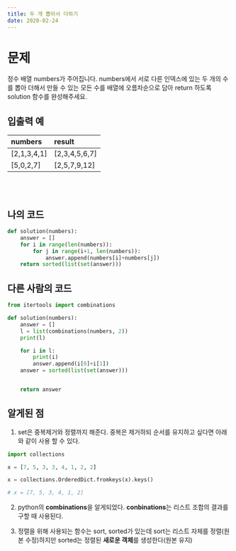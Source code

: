 ```yaml
---
title: 두 개 뽑아서 더하기
date: 2020-02-24
---
```


# 문제 
정수 배열 numbers가 주어집니다. numbers에서 서로 다른 인덱스에 있는 두 개의 수를 뽑아 더해서 만들 수 있는 모든 수를 배열에 오름차순으로 담아 return 하도록 solution 함수를 완성해주세요.
<br>

## 입출력 예

|numbers|result|
|:--|:--|
|[2,1,3,4,1]|[2,3,4,5,6,7]|
|[5,0,2,7]|[2,5,7,9,12]|
<br><br>

## 나의 코드

```python
def solution(numbers):
    answer = []
    for i in range(len(numbers)):
        for j in range(i+1, len(numbers)):
            answer.append(numbers[i]+numbers[j])
    return sorted(list(set(answer)))
```
## 다른 사람의 코드
```python
from itertools import combinations

def solution(numbers):
    answer = []
    l = list(combinations(numbers, 2))
    print(l)

    for i in l:
        print(i)
        answer.append(i[0]+i[1])
    answer = sorted(list(set(answer)))


    return answer
```

## 알게된 점
1. set은 중복제거와 정렬까지 해준다.
중복은 제거하되 순서를 유지하고 싶다면 아래와 같이 사용 할 수 있다.
```python
import collections

x = [7, 5, 3, 3, 4, 1, 2, 2]

x = collections.OrderedDict.fromkeys(x).keys()

# x = [7, 5, 3, 4, 1, 2]
```


2. python의 **combinations**을 알게되었다.
**conbinations**는 리스트 조합의 결과를 구할 때 사용된다.

3. 정렬을 위해 사용되는 함수는 sort, sorted가 있는데 sort는 리스트 자체를 정렬(원본 수정)하지만 sorted는 정렬된 **새로운 객체**를 생성한다(원본 유지)